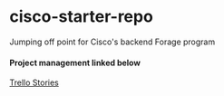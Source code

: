 # cisco-starter-repo
Jumping off point for Cisco's backend Forage program
#### Project management linked below
[Trello Stories](https://trello.com/b/sgOHlcrd/sextant-project-board)
